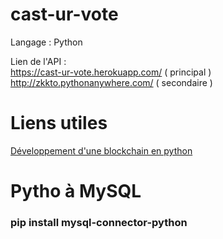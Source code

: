 # cast-ur-vote

Langage : Python

Lien de l'API : </br>
https://cast-ur-vote.herokuapp.com/ ( principal )</br>
http://zkkto.pythonanywhere.com/ ( secondaire )

# Liens utiles
[Développement d'une blockchain en python](https://medium.com/coinmonks/python-tutorial-build-a-blockchain-713c706f6531)

# Pytho à MySQL
### pip install mysql-connector-python


